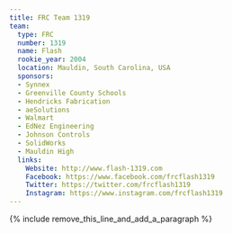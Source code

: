 ```yaml
---
title: FRC Team 1319
team:
  type: FRC
  number: 1319
  name: Flash
  rookie_year: 2004
  location: Mauldin, South Carolina, USA
  sponsors:
  - Synnex
  - Greenville County Schools
  - Hendricks Fabrication
  - aeSolutions
  - Walmart
  - EdNez Engineering
  - Johnson Controls
  - SolidWorks
  - Mauldin High
  links:
    Website: http://www.flash-1319.com
    Facebook: https://www.facebook.com/frcflash1319
    Twitter: https://twitter.com/frcflash1319
    Instagram: https://www.instagram.com/frcflash1319
---
```


{% include remove_this_line_and_add_a_paragraph %}